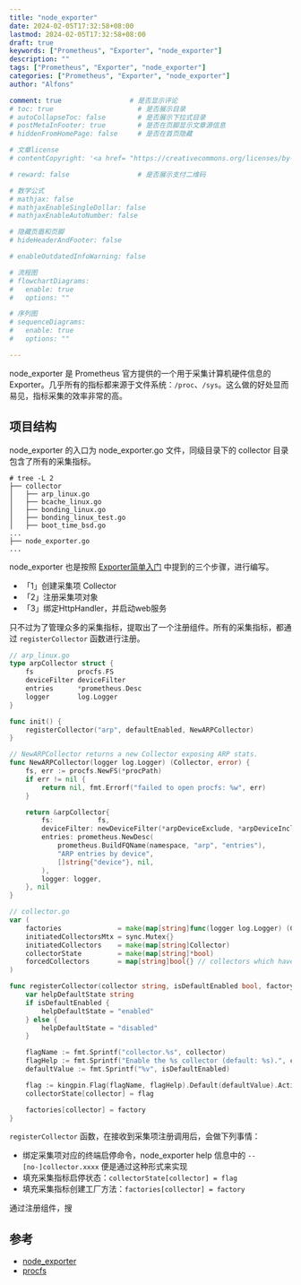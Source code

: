 ```yaml
---
title: "node_exporter"
date: 2024-02-05T17:32:58+08:00
lastmod: 2024-02-05T17:32:58+08:00
draft: true
keywords: ["Prometheus", "Exporter", "node_exporter"]
description: ""
tags: ["Prometheus", "Exporter", "node_exporter"]                      # 归档 
categories: ["Prometheus", "Exporter", "node_exporter"]                # 分类
author: "Alfons"

comment: true                 # 是否显示评论
# toc: true                     # 是否展示目录
# autoCollapseToc: false        # 是否展示下拉式目录
# postMetaInFooter: true        # 是否在页脚显示文章源信息
# hiddenFromHomePage: false     # 是否在首页隐藏

# 文章license
# contentCopyright: '<a href= "https://creativecommons.org/licenses/by-nc-sa/4.0/deed.en"> Creative Commons BY-NC-ND 3.0 </a>'

# reward: false                 # 是否展示支付二维码

# 数学公式
# mathjax: false
# mathjaxEnableSingleDollar: false
# mathjaxEnableAutoNumber: false

# 隐藏页眉和页脚
# hideHeaderAndFooter: false

# enableOutdatedInfoWarning: false

# 流程图
# flowchartDiagrams:
#   enable: true
#   options: ""

# 序列图
# sequenceDiagrams: 
#   enable: true
#   options: ""

---
```


node_exporter 是 Prometheus 官方提供的一个用于采集计算机硬件信息的 Exporter。几乎所有的指标都来源于文件系统：`/proc`、`/sys`。这么做的好处显而易见，指标采集的效率非常的高。

<!--more-->

## 项目结构

node_exporter 的入口为 node_exporter.go 文件，同级目录下的 collector 目录包含了所有的采集指标。

```shell
# tree -L 2
├── collector
│   ├── arp_linux.go
│   ├── bcache_linux.go
│   ├── bonding_linux.go
│   ├── bonding_linux_test.go
│   ├── boot_time_bsd.go
...
├── node_exporter.go
...
```

node_exporter 也是按照 [Exporter简单入门](./Exporter简单入门.md) 中提到的三个步骤，进行编写。

- 「1」创建采集项 Collector
- 「2」注册采集项对象
- 「3」绑定HttpHandler，并启动web服务

只不过为了管理众多的采集指标，提取出了一个注册组件。所有的采集指标，都通过 `registerCollector` 函数进行注册。

```go
// arp_linux.go
type arpCollector struct {
    fs           procfs.FS
    deviceFilter deviceFilter
    entries      *prometheus.Desc
    logger       log.Logger
}

func init() {
    registerCollector("arp", defaultEnabled, NewARPCollector)
}

// NewARPCollector returns a new Collector exposing ARP stats.
func NewARPCollector(logger log.Logger) (Collector, error) {
    fs, err := procfs.NewFS(*procPath)
    if err != nil {
        return nil, fmt.Errorf("failed to open procfs: %w", err)
    }

    return &arpCollector{
        fs:           fs,
        deviceFilter: newDeviceFilter(*arpDeviceExclude, *arpDeviceInclude),
        entries: prometheus.NewDesc(
            prometheus.BuildFQName(namespace, "arp", "entries"),
            "ARP entries by device",
            []string{"device"}, nil,
        ),
        logger: logger,
    }, nil
}

// collector.go
var (
    factories              = make(map[string]func(logger log.Logger) (Collector, error))
    initiatedCollectorsMtx = sync.Mutex{}
    initiatedCollectors    = make(map[string]Collector)
    collectorState         = make(map[string]*bool)
    forcedCollectors       = map[string]bool{} // collectors which have been explicitly enabled or disabled
)

func registerCollector(collector string, isDefaultEnabled bool, factory func(logger log.Logger) (Collector, error)) {
    var helpDefaultState string
    if isDefaultEnabled {
        helpDefaultState = "enabled"
    } else {
        helpDefaultState = "disabled"
    }

    flagName := fmt.Sprintf("collector.%s", collector)
    flagHelp := fmt.Sprintf("Enable the %s collector (default: %s).", collector, helpDefaultState)
    defaultValue := fmt.Sprintf("%v", isDefaultEnabled)

    flag := kingpin.Flag(flagName, flagHelp).Default(defaultValue).Action(collectorFlagAction(collector)).Bool()
    collectorState[collector] = flag

    factories[collector] = factory
}
```

`registerCollector` 函数，在接收到采集项注册调用后，会做下列事情：

- 绑定采集项对应的终端启停命令，node_exporter help 信息中的 `--[no-]collector.xxxx` 便是通过这种形式来实现
- 填充采集指标启停状态：`collectorState[collector] = flag`
- 填充采集指标创建工厂方法：`factories[collector] = factory`

通过注册组件，搜

## 参考

- [node_exporter](https://github.com/prometheus/node_exporter)
- [procfs](https://pkg.go.dev/github.com/prometheus/procfs)
